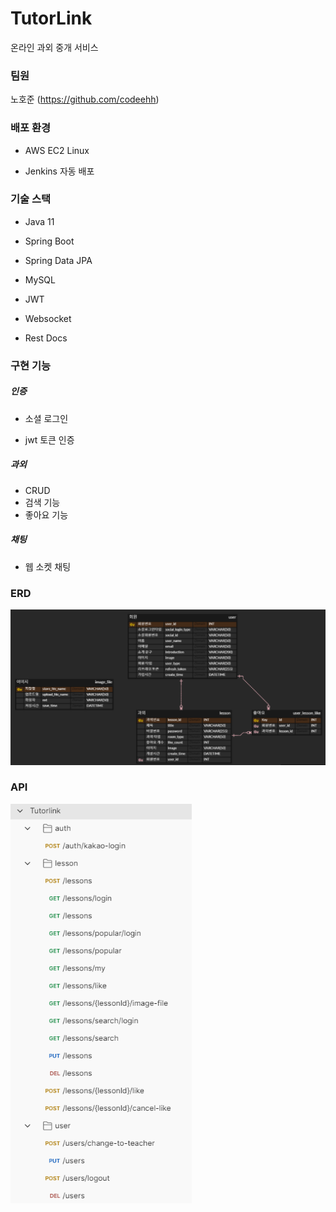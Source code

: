 # TutorLink

온라인 과외 중개 서비스



### 팀원

노호준 (https://github.com/codeehh)



### 배포 환경

- AWS EC2 Linux

- Jenkins 자동 배포



### 기술 스택

- Java 11

- Spring Boot

- Spring Data JPA

- MySQL

- JWT

- Websocket

- Rest Docs



### 구현 기능

##### 인증

- 소셜 로그인

- jwt 토큰 인증

##### 과외

- CRUD
- 검색 기능
- 좋아요 기능

##### 채팅

- 웹 소켓 채팅



### ERD

![image-20230814115250820](assets/image-20230814115250820.png)

### API

<img src="assets/image-20230814122153923.png" alt="image-20230814122153923" style="zoom: 80%;" />
